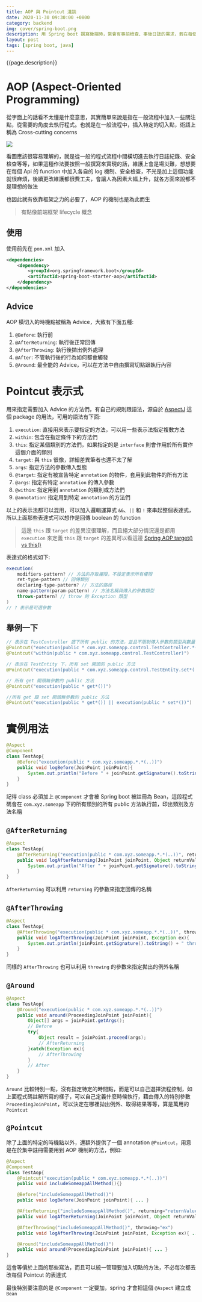 ```yaml
---
title: AOP 與 Pointcut 淺談
date: 2020-11-30 09:30:00 +0800
category: backend
img: cover/spring-boot.png
description: 用 Spring boot 撰寫後端時，常會有事前檢查、事後日誌的需求，若在每個 Api 中都做一次那就太蠢了，於是這邊介紹一下 Spring boot 中十分方便的 AOP 機制，可以輕鬆達成日誌的統一撰寫，也可以降低程式碼的耦合性
layout: post
tags: [spring boot, java]
---
```


{{page.description}}

# AOP (Aspect-Oriented Programming)
從字面上的話看不太懂是什麼意思，其實簡單來說是指在一般流程中加入一些關注點，從需要的角度去執行程式。也就是在一般流程中，插入特定的切入點，術語上稱為 Cross-cutting concerns

![]({{site.baseurl}}/assets/img/cross-cutting-concerns.jpg)

看圖應該很容易理解的，就是從一般的程式流程中間橫切進去執行日誌紀錄、安全檢查等等，如果這種作法要按照一般撰寫來實現的話，維護上會是場災難，想想要在每個 Api 的 function 中加入各自的 log 機制、安全檢查，不光是加上這個功能就很麻煩，後續更改維護都很費工夫，會讓人為因素大幅上升，就各方面來說都不是理想的做法

也因此就有依靠框架之力的必要了，AOP 的機制也是為此而生

> 有點像前端框架 lifecycle 概念

## 使用

使用前先在 `pom.xml` 加入

```xml
<dependencies>
    <dependency>
        <groupId>org.springframework.boot</groupId>
        <artifactId>spring-boot-starter-aop</artifactId>
    </dependency>
</dependencies>
```

## Advice
AOP 橫切入的時機點被稱為 Advice，大致有下面五種:

1. `@Before`: 執行前
2. `@AfterReturning`: 執行後正常回傳
3. `@AfterThrowing`: 執行後拋出例外處理
4. `@After`: 不管執行後的行為如何都會觸發
5. `@Around`: 最全能的 Advice，可以在方法中自由撰寫切點跟執行內容

# Pointcut 表示式
用來指定需要加入 Advice 的方法們，有自己的規則跟語法，源自於 [AspectJ](https://www.eclipse.org/aspectj/) 這個 package 的用法，可用的語法有下面:

<!-- TODO:把 PointCut 細節弄懂 -->
1. `execution`: 直接用來表示要指定的方法，可以用一些表示法指定複數方法
2. `within`: 包含在指定條件下的方法們
3. `this`: 指定某個類別的方法們，如果指定的是 `interface` 則會作用於所有實作這個介面的類別
4. `target`: 與 `this` 很像，詳細差異筆者也還不太了解
5. `args`: 指定方法的參數傳入型態
6. `@target`: 指定有被宣告特定 `annotation` 的物件，套用到此物件的所有方法
7. `@args`: 指定有特定 `annotation` 的傳入參數
8. `@within`: 指定用到 `annotation` 的類別或方法們
9. `@annotation`: 指定用到特定 `annotation` 的方法們

以上的表示法都可以混用，可以加入邏輯運算式 `&&`、`||` 和 `!` 來串起整個表達式，所以上面那些表達式可以想作是回傳 boolean 的 function

> 這邊 `this` 跟 `target` 的差異沒很理解，而且絕大部分情況還是都用 `execution` 來定義
> `this` 跟 `target` 的差異可以看這邊 [Spring AOP target() vs this()](https://stackoverflow.com/questions/11924685/spring-aop-target-vs-this)

表達式的格式如下:
```java
execution(
    modifiers-pattern? // 方法的存取權限，不設定表示所有權限
    ret-type-pattern // 回傳類別
    declaring-type-pattern? // 方法的路徑
    name-pattern(param-pattern) // 方法名稱與傳入的參數類型
    throws-pattern? // throw 的 Exception 類型
)
// ? 表示是可選參數
```

## 舉例一下
```java
// 表示在 TestController 底下所有 public 的方法，並且不限制傳入參數的類型與數量，也不限制回傳，下面兩個寫法是等價的
@Pointcut("execution(public * com.xyz.someapp.control.TestController.*(..))")
@Pointcut("within(public * com.xyz.someapp.control.TestController)")

// 表示在 TestEntity 下，所有 set 開頭的 public 方法
@Pointcut("execution(public * com.xyz.someapp.control.TestEntity.set*(..))")

// 所有 get 開頭無參數的 public 方法
@Pointcut("execution(public * get*())")

//所有 get 跟 set 開頭無參數的 public 方法
@Pointcut("execution(public * get*()) || execution(public * set*())")
```


# 實例用法
```java
@Aspect
@Component
class TestAop{
    @Before("execution(public * com.xyz.someapp.*.*(..))")
    public void logBefore(JoinPoint joinPoint){
        System.out.println("Before " + joinPoint.getSignature().toString() + " execution.");
    }
}
```

記得 class 必須加上 `@Component` 才會被 Spring boot 被註冊為 Bean，這段程式碼會在 `com.xyz.someapp` 下的所有類別的所有 public 方法執行前，印出類別及方法名稱

## `@AfterReturning`
```java
@Aspect
class TestAop{
    @AfterReturning("execution(public * com.xyz.someapp.*.*(..))", returning="returnValue")
    public void logAfterReturning(JoinPoint joinPoint, Object returnValue){
        System.out.println("After " + joinPoint.getSignature().toString() + " execution. Then return " + Objects.toString(returnValue));
    }
}
```
`AfterReturning` 可以利用 `returning` 的參數來指定回傳的名稱

## `@AfterThrowing`
```java
@Aspect
class TestAop{
    @AfterThrowing("execution(public * com.xyz.someapp.*.*(..))", throwing="ex")
    public void logAfterThrowing(JoinPoint joinPoint, Exception ex){
        System.out.println(joinPoint.getSignature().toString() + " throwing: " + ex.toString());
    }
}
```
同樣的 `AfterThrowing` 也可以利用 `throwing` 的參數來指定拋出的例外名稱

## `@Around`
```java
@Aspect
class TestAop{
    @Around("execution(public * com.xyz.someapp.*.*(..))")
    public void around(ProceedingJoinPoint joinPoint){
        Object[] args = joinPoint.getArgs();
        // Before
        try{
            Object result = joinPoint.proceed(args);
            // AfterReturning
        }catch(Exception ex){
            // AfterThrowing
        }
        // After
    }
}
```
`Around` 比較特別一點，沒有指定特定的時間點，而是可以自己選擇流程控制，如上面程式碼註解所寫的樣子，可以自己定義什麼時候執行，藉由傳入的特別參數 `ProceedingJoinPoint`，可以決定在哪裡拋出例外、取得結果等等，算是萬用的 `Pointcut`

## `@Pointcut`
除了上面的特定的時機點以外，還額外提供了一個 annotation `@Pointcut`，用意是在於集中註冊需要用到 AOP 機制的方法，例如:

```java
@Aspect
@Component
class TestAop{
    @Pointcut("execution(public * com.xyz.someapp.*.*(..))")
    public void includeSomeappAllMethod(){}

    @Before("includeSomeappAllMethod()")
    public void logBefore(JoinPoint joinPoint){ ... }

    @AfterReturning("includeSomeappAllMethod()", returning="returnValue")
    public void logAfterReturning(JoinPoint joinPoint, Object returnValue){ ... }

    @AfterThrowing("includeSomeappAllMethod()", throwing="ex")
    public void logAfterThrowing(JoinPoint joinPoint, Exception ex){ ... }

    @Around("includeSomeappAllMethod()")
    public void around(ProceedingJoinPoint joinPoint){ ... }
}
```

這會等價於上面的那些寫法，而且可以統一管理要加入切點的方法，不必每次都去改每個 Pointcut 的表達式

最後特別要注意的是 `@Component` 一定要加，spring 才會把這個 `@Aspect` 建立成 `Bean`